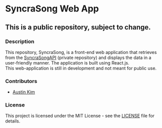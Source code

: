 # SyncraSong Web App
## This is a public repository, subject to change.

### Description
This repository, SyncraSong, is a front-end web application that retrieves from the [SyncraSongAPI](https://github.com/austinkimchi/SyncraSongAPI) (private repository) and displays the data in a user-friendly manner. The application is built using React.js. <br>
This web-application is still in development and not meant for public use.

### Contributors
- [Austin Kim](https://github.com/austinkimchi)



### License
This project is licensed under the MIT License - see the [LICENSE](LICENSE) file for details.
